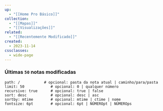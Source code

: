 ```yaml
---
up:
  - "[[Home Pro Básico]]"
collection:
  - "[[Mapas]]"
  - "[[Visualizações]]"
related:
  - "[[Recentemente Modificado]]"
created:
  - 2023-11-14
cssclasses:
  - wide-page
---
```

 
### Últimas `50` notas modificadas

~~~~note-gallery     #           padrão | opções
path: /           # opcional: pasta da nota atual | caminho/para/pasta
limit: 50            # opcional: 0 | qualquer número
recursive: true      # opcional: true | false
sort: desc           # opcional: desc | asc
sortby: mtime        # opcional: mtime | ctime | nome
fontsize: 6pt        # opcional: 6pt | NÚMEROpt | NÚMEROps
~~~~
